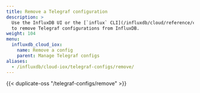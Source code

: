 ```yaml
---
title: Remove a Telegraf configuration
description: >
  Use the InfluxDB UI or the [`influx` CLI](/influxdb/cloud/reference/cli/influx/)
  to remove Telegraf configurations from InfluxDB.
weight: 104
menu:
  influxdb_cloud_iox:
    name: Remove a config
    parent: Manage Telegraf configs
aliases:
  - /influxdb/cloud-iox/telegraf-configs/remove/
---
```


{{< duplicate-oss "/telegraf-configs/remove" >}}
